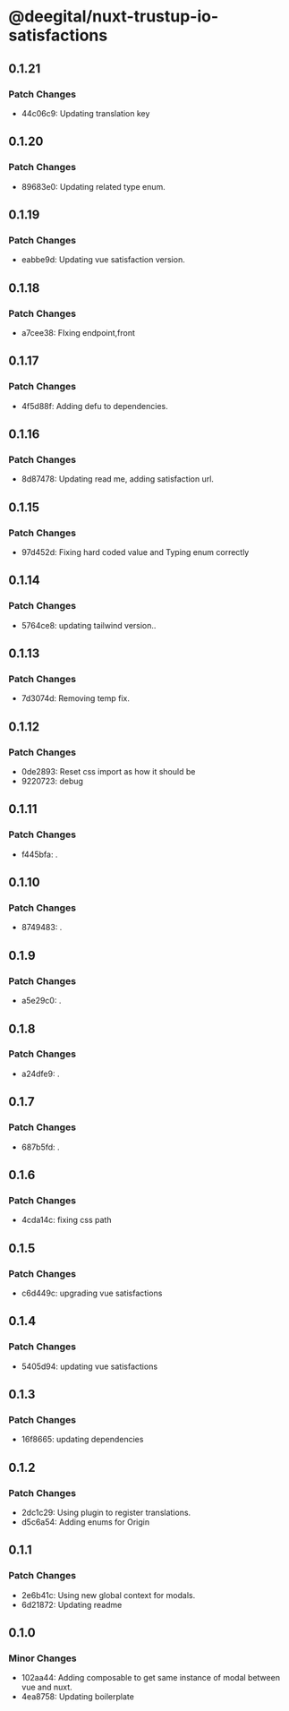 # @deegital/nuxt-trustup-io-satisfactions

## 0.1.21

### Patch Changes

- 44c06c9: Updating translation key

## 0.1.20

### Patch Changes

- 89683e0: Updating related type enum.

## 0.1.19

### Patch Changes

- eabbe9d: Updating vue satisfaction version.

## 0.1.18

### Patch Changes

- a7cee38: FIxing endpoint,front

## 0.1.17

### Patch Changes

- 4f5d88f: Adding defu to dependencies.

## 0.1.16

### Patch Changes

- 8d87478: Updating read me, adding satisfaction url.

## 0.1.15

### Patch Changes

- 97d452d: Fixing hard coded value and Typing enum correctly

## 0.1.14

### Patch Changes

- 5764ce8: updating tailwind version..

## 0.1.13

### Patch Changes

- 7d3074d: Removing temp fix.

## 0.1.12

### Patch Changes

- 0de2893: Reset css import as how it should be
- 9220723: debug

## 0.1.11

### Patch Changes

- f445bfa: .

## 0.1.10

### Patch Changes

- 8749483: .

## 0.1.9

### Patch Changes

- a5e29c0: .

## 0.1.8

### Patch Changes

- a24dfe9: .

## 0.1.7

### Patch Changes

- 687b5fd: .

## 0.1.6

### Patch Changes

- 4cda14c: fixing css path

## 0.1.5

### Patch Changes

- c6d449c: upgrading vue satisfactions

## 0.1.4

### Patch Changes

- 5405d94: updating vue satisfactions

## 0.1.3

### Patch Changes

- 16f8665: updating dependencies

## 0.1.2

### Patch Changes

- 2dc1c29: Using plugin to register translations.
- d5c6a54: Adding enums for Origin

## 0.1.1

### Patch Changes

- 2e6b41c: Using new global context for modals.
- 6d21872: Updating readme

## 0.1.0

### Minor Changes

- 102aa44: Adding composable to get same instance of modal between vue and nuxt.
- 4ea8758: Updating boilerplate
